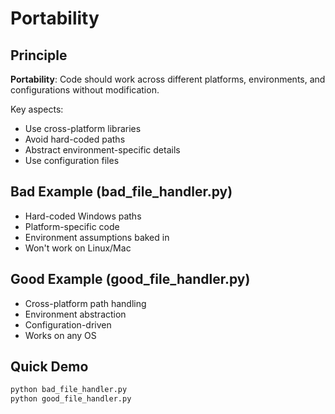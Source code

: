 # Portability

## Principle
**Portability**: Code should work across different platforms, environments, and configurations without modification.

Key aspects:
- Use cross-platform libraries
- Avoid hard-coded paths
- Abstract environment-specific details
- Use configuration files

## Bad Example (bad_file_handler.py)
- Hard-coded Windows paths
- Platform-specific code
- Environment assumptions baked in
- Won't work on Linux/Mac

## Good Example (good_file_handler.py)
- Cross-platform path handling
- Environment abstraction
- Configuration-driven
- Works on any OS

## Quick Demo
```bash
python bad_file_handler.py
python good_file_handler.py
```

